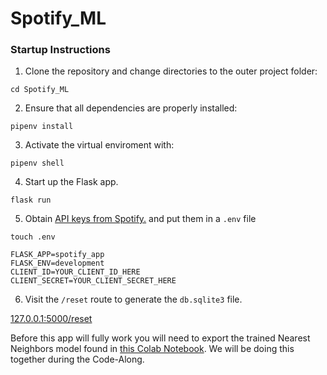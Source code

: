 # Spotify_ML

### Startup Instructions

1) Clone the repository and change directories to the outer project folder:

`cd Spotify_ML`

2) Ensure that all dependencies are properly installed:

 `pipenv install`

3) Activate the virtual enviroment with:

`pipenv shell`

4) Start up the Flask app.

`flask run`

5) Obtain [API keys from Spotify.](https://developer.spotify.com/dashboard/login) and put them in a `.env` file

`touch .env`

```
FLASK_APP=spotify_app
FLASK_ENV=development
CLIENT_ID=YOUR_CLIENT_ID_HERE
CLIENT_SECRET=YOUR_CLIENT_SECRET_HERE
```

6) Visit the `/reset` route to generate the `db.sqlite3` file.

[127.0.0.1:5000/reset](http://127.0.0.1:5000/reset)

Before this app will fully work you will need to export the trained Nearest Neighbors model found in [this Colab Notebook](https://colab.research.google.com/drive/1f4onAZsSDUcG9hgZJczvcDjk0XXT1L0w?usp=sharing). We will be doing this together during the Code-Along.
